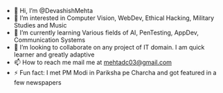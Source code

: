 - 👋 Hi, I’m @DevashishMehta
- 👀 I’m interested in Computer Vision, WebDev, Ethical Hacking, Military Studies and Music
- 🌱 I’m currently learning Various fields of AI, PenTesting, AppDev, Communication Systems
- 💞️ I’m looking to collaborate on any project of IT domain. I am quick learner and greatly adaptive
- 📫 How to reach me mail me at mehtadc03@gmail.com
- ⚡ Fun fact: I met PM Modi in Pariksha pe Charcha and got featured in a few newspapers

<!---
DevashishMehta/DevashishMehta is a ✨ special ✨ repository because its `README.md` (this file) appears on your GitHub profile.
You can click the Preview link to take a look at your changes.
--->

